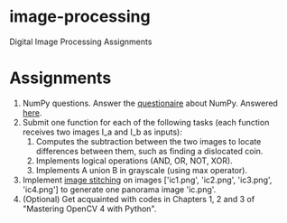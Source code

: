 # image-processing
Digital Image Processing Assignments

# Assignments

1. NumPy questions. Answer the [questionaire](https://github.com/tfvieira/digital-image-processing/blob/main/src/numpy_tutorial/readme.md) about NumPy. Answered [here](https://github.com/Vangasse/NumPyTutorial).
1. Submit one function for each of the following tasks (each function receives two images I_a and I_b as inputs):
    1. Computes the subtraction between the two images to locate differences between them, such as finding a dislocated coin.
    1. Implements logical operations (AND, OR, NOT, XOR).
    1. Implements A union B in grayscale (using max operator).
1. Implement [image stitching](https://www.pyimagesearch.com/2018/12/17/image-stitching-with-opencv-and-python/) on images ['ic1.png', 'ic2.png', 'ic3.png', 'ic4.png'] to generate one panorama image 'ic.png'.
1. (Optional) Get acquainted with codes in Chapters 1, 2 and 3 of "Mastering OpenCV 4 with Python".